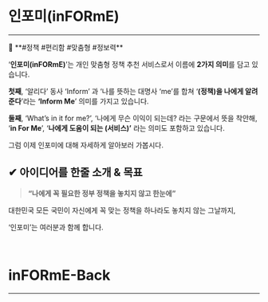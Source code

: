 # 인포미(inFORmE)

---

<aside>
📍 **#정책 #편리함 #맞춤형 #정보력**

</aside>

‘**인포미(inFORmE)**’는 개인 맞춤형 정책 추천 서비스로서 이름에 **2가지 의미**를 담고 있습니다.

**첫째**, ‘알리다’ 동사 ‘Inform’ 과 ‘나를 뜻하는 대명사 ‘me’를 합쳐 ‘**(정책)을 나에게 알려준다**’라는 **‘Inform Me**’ 의미를 가지고 있습니다.

**둘째**, ‘What’s in it for me?’, ‘나에게 무슨 이익이 되는데? 라는 구문에서 뜻을 착안해, ‘**in For Me**’, ‘**나에게 도움이 되는 (서비스)’** 라는 의미도 포함하고 있습니다.

그럼 이제 인포미에 대해 자세하게 알아보러 가봅시다.

## ✔ 아이디어를 한줄 소개 & 목표

> **“나에게 꼭 필요한 정부 정책을 놓치지 않고 한눈에”**
> 

대한민국 모든 국민이 자신에게 꼭 맞는 정책을 하나라도 놓치지 않는 그날까지, 

‘인포미’는 여러분과 함께 합니다.

<br/>

# inFORmE-Back
---
